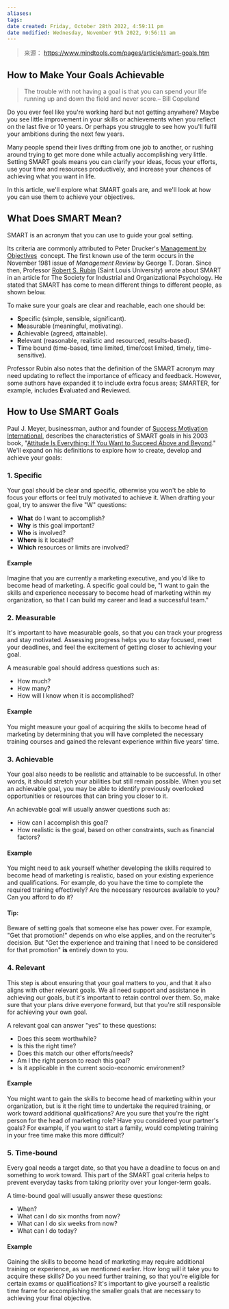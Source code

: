 ```yaml
---
aliases: 
tags: 
date created: Friday, October 28th 2022, 4:59:11 pm
date modified: Wednesday, November 9th 2022, 9:56:11 am
---
```

> 来源： https://www.mindtools.com/pages/article/smart-goals.htm

## How to Make Your Goals Achievable

> The trouble with not having a goal is that you can spend your life running up and down the field and never score.– Bill Copeland

Do you ever feel like you're working hard but not getting anywhere? Maybe you see little improvement in your skills or achievements when you reflect on the last five or 10 years. Or perhaps you struggle to see how you'll fulfil your ambitions during the next few years.

Many people spend their lives drifting from one job to another, or rushing around trying to get more done while actually accomplishing very little. Setting SMART goals means you can clarify your ideas, focus your efforts, use your time and resources productively, and increase your chances of achieving what you want in life.

In this article, we'll explore what SMART goals are, and we'll look at how you can use them to achieve your objectives.

## What Does SMART Mean?

SMART is an acronym that you can use to guide your goal setting.

Its criteria are commonly attributed to Peter Drucker's [Management by Objectives](https://www.mindtools.com/pages/article/newTMM_94.htm)  concept. The first known use of the term occurs in the November 1981 issue of _Management Review_ by George T. Doran. Since then, Professor [Robert S. Rubin](http://www.siop.org/tip/backissues/tipapr02/03rubin.aspx) (Saint Louis University) wrote about SMART in an article for The Society for Industrial and Organizational Psychology. He stated that SMART has come to mean different things to different people, as shown below.

To make sure your goals are clear and reachable, each one should be:

-   **S**pecific (simple, sensible, significant).
-   **M**easurable (meaningful, motivating).
-   **A**chievable (agreed, attainable).
-   **R**elevant (reasonable, realistic and resourced, results-based).
-   **T**ime bound (time-based, time limited, time/cost limited, timely, time-sensitive).

Professor Rubin also notes that the definition of the SMART acronym may need updating to reflect the importance of efficacy and feedback. However, some authors have expanded it to include extra focus areas; SMARTER, for example, includes **E**valuated and **R**eviewed.

## How to Use SMART Goals

Paul J. Meyer, businessman, author and founder of [Success Motivation International](http://www.success-motivation.com/), describes the characteristics of SMART goals in his 2003 book, "[Attitude Is Everything: If You Want to Succeed Above and Beyond](https://www.amazon.com/Attitude-Is-Everything-Paul-Meyer/dp/0898113040)." We'll expand on his definitions to explore how to create, develop and achieve your goals:

### 1. Specific

Your goal should be clear and specific, otherwise you won't be able to focus your efforts or feel truly motivated to achieve it. When drafting your goal, try to answer the five "W" questions:

-   **What** do I want to accomplish?
-   **Why** is this goal important?
-   **Who** is involved?
-   **Where** is it located?
-   **Which** resources or limits are involved?

#### Example

Imagine that you are currently a marketing executive, and you'd like to become head of marketing. A specific goal could be, "I want to gain the skills and experience necessary to become head of marketing within my organization, so that I can build my career and lead a successful team."

### 2. Measurable

It's important to have measurable goals, so that you can track your progress and stay motivated. Assessing progress helps you to stay focused, meet your deadlines, and feel the excitement of getting closer to achieving your goal.

A measurable goal should address questions such as:

-   How much?
-   How many?
-   How will I know when it is accomplished?

#### Example

You might measure your goal of acquiring the skills to become head of marketing by determining that you will have completed the necessary training courses and gained the relevant experience within five years' time.

### 3. Achievable

Your goal also needs to be realistic and attainable to be successful. In other words, it should stretch your abilities but still remain possible. When you set an achievable goal, you may be able to identify previously overlooked opportunities or resources that can bring you closer to it.

An achievable goal will usually answer questions such as:

-   How can I accomplish this goal?
-   How realistic is the goal, based on other constraints, such as financial factors?

#### Example

You might need to ask yourself whether developing the skills required to become head of marketing is realistic, based on your existing experience and qualifications. For example, do you have the time to complete the required training effectively? Are the necessary resources available to you? Can you afford to do it?

#### Tip:

Beware of setting goals that someone else has power over. For example, "Get that promotion!" depends on who else applies, and on the recruiter's decision. But "Get the experience and training that I need to be considered for that promotion" **is** entirely down to you.

### 4. Relevant

This step is about ensuring that your goal matters to you, and that it also aligns with other relevant goals. We all need support and assistance in achieving our goals, but it's important to retain control over them. So, make sure that your plans drive everyone forward, but that you're still responsible for achieving your own goal.

A relevant goal can answer "yes" to these questions:

-   Does this seem worthwhile?
-   Is this the right time?
-   Does this match our other efforts/needs?
-   Am I the right person to reach this goal?
-   Is it applicable in the current socio-economic environment?

#### Example

You might want to gain the skills to become head of marketing within your organization, but is it the right time to undertake the required training, or work toward additional qualifications? Are you sure that you're the right person for the head of marketing role? Have you considered your partner's goals? For example, if you want to start a family, would completing training in your free time make this more difficult?

### 5. Time-bound

Every goal needs a target date, so that you have a deadline to focus on and something to work toward. This part of the SMART goal criteria helps to prevent everyday tasks from taking priority over your longer-term goals.

A time-bound goal will usually answer these questions:

-   When?
-   What can I do six months from now?
-   What can I do six weeks from now?
-   What can I do today?

#### Example

Gaining the skills to become head of marketing may require additional training or experience, as we mentioned earlier. How long will it take you to acquire these skills? Do you need further training, so that you're eligible for certain exams or qualifications? It's important to give yourself a realistic time frame for accomplishing the smaller goals that are necessary to achieving your final objective.
